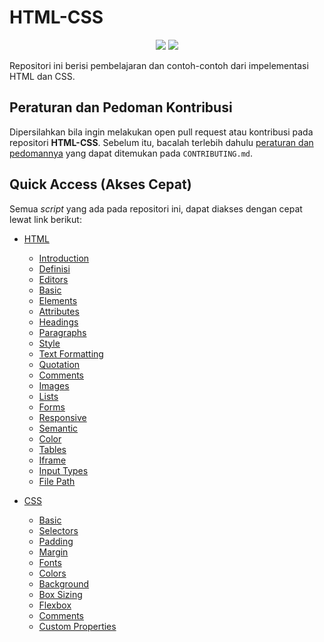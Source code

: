 # HTML-CSS

<p align="center">
    <img src="https://img.shields.io/github/workflow/status/bellshade/PHP/CI%20PHP%20PSR-12%20Linting?style=for-the-badge">
    <img src="https://img.shields.io/github/license/bellshade/PHPAlgorithm?style=for-the-badge">
</p>

Repositori ini berisi pembelajaran dan contoh-contoh dari impelementasi HTML dan CSS.

## Peraturan dan Pedoman Kontribusi

Dipersilahkan bila ingin melakukan open pull request atau kontribusi pada repositori **HTML-CSS**. Sebelum itu, bacalah terlebih dahulu [peraturan dan pedomannya](CONTRIBUTING.md) yang dapat ditemukan pada `CONTRIBUTING.md`.

## Quick Access (Akses Cepat)

Semua _script_ yang ada pada repositori ini, dapat diakses dengan cepat lewat link berikut:

- [HTML](https://github.com/bellshade/HTML-CSS/tree/main/HTML)

  - [Introduction](https://github.com/bellshade/HTML-CSS/tree/main/HTML/HTMLIntroduction)
  - [Definisi](https://github.com/bellshade/HTML-CSS/tree/main/HTML/Definisi%20HTML)
  - [Editors](https://github.com/bellshade/HTML-CSS/tree/main/HTML/HTMLEditors)
  - [Basic](https://github.com/bellshade/HTML-CSS/tree/main/HTML/HTMLBasic)
  - [Elements](https://github.com/bellshade/HTML-CSS/tree/main/HTML/HTMLElements)
  - [Attributes](https://github.com/bellshade/HTML-CSS/tree/main/HTML/HTMLAttributes)
  - [Headings](https://github.com/bellshade/HTML-CSS/tree/main/HTML/HTML%20Headings)
  - [Paragraphs](https://github.com/bellshade/HTML-CSS/tree/main/HTML/HTML%20Paragraphs)
  - [Style](https://github.com/bellshade/HTML-CSS/tree/main/HTML/HTML%20Style)
  - [Text Formatting](https://github.com/bellshade/HTML-CSS/tree/main/HTML/HTML%20Text%20Formatting)
  - [Quotation](https://github.com/bellshade/HTML-CSS/tree/main/HTML/HTML%20Quotation)
  - [Comments](https://github.com/bellshade/HTML-CSS/tree/main/HTML/HTML%20Comments)
  - [Images](https://github.com/bellshade/HTML-CSS/tree/main/HTML/HTML%20Images)
  - [Lists](https://github.com/bellshade/HTML-CSS/tree/main/HTML/HTML%20Lists)
  - [Forms](https://github.com/bellshade/HTML-CSS/tree/main/HTML/HTMLForms)
  - [Responsive](https://github.com/bellshade/HTML-CSS/tree/main/HTML/HTML%20Responsive)
  - [Semantic](https://github.com/bellshade/HTML-CSS/tree/main/HTML/HTML%20Semantic)
  - [Color](https://github.com/bellshade/HTML-CSS/tree/main/HTML/HTMLColor)
  - [Tables](https://github.com/bellshade/HTML-CSS/tree/main/HTML/HTML%20Tables)
  - [Iframe](https://github.com/bellshade/HTML-CSS/tree/main/HTML/HTMLIFrame)
  - [Input Types](https://github.com/bellshade/HTML-CSS/tree/main/HTML/HTML%20Input%20Types)
  - [File Path](https://github.com/bellshade/HTML-CSS/tree/main/HTML/HTMLFilePath)

- [CSS](https://github.com/bellshade/HTML-CSS/tree/main/CSS)
  - [Basic](https://github.com/bellshade/HTML-CSS/tree/main/CSS/CSS%20Basic)
  - [Selectors](https://github.com/bellshade/HTML-CSS/tree/main/CSS/CSS%20Selectors)
  - [Padding](https://github.com/bellshade/HTML-CSS/tree/main/CSS/CSS%20Padding)
  - [Margin](https://github.com/bellshade/HTML-CSS/tree/main/CSS/CSS%20Margin)
  - [Fonts](https://github.com/bellshade/HTML-CSS/tree/main/CSS/CSS%20Fonts)
  - [Colors](https://github.com/bellshade/HTML-CSS/tree/main/CSS/CSS%20Colors)
  - [Background](https://github.com/bellshade/HTML-CSS/tree/main/CSS/CSS%20Background)
  - [Box Sizing](https://github.com/bellshade/HTML-CSS/tree/main/CSS/CSS%20Box%20Sizing)
  - [Flexbox](https://github.com/bellshade/HTML-CSS/tree/main/CSS/CSS%20Flexbox)
  - [Comments](https://github.com/bellshade/HTML-CSS/tree/main/CSS/CSS%20Comments)
  - [Custom Properties](https://github.com/bellshade/HTML-CSS/tree/main/CSS/CSS%20Custom%20Properties)
